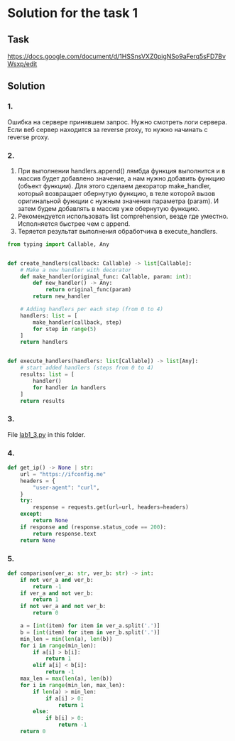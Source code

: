 # Solution for the task 1

## Task

https://docs.google.com/document/d/1HSSnsVXZ0pigNSo9aFerq5sFD7BvWsxp/edit

## Solution

### 1.
Ошибка на сервере принявшем запрос. Нужно смотреть логи сервера.
Если веб сервер находится за reverse proxy, то нужно начинать с reverse proxy.

### 2.

1. При выполнении handlers.append() лямбда функция выполнится и в массив будет 
добавлено значение, а нам нужно добавить функцию (объект функции).
Для этого сделаем декоратор make_handler, который возвращает обернутую функцию, 
в теле которой вызов оригинальной функции с нужным значения параметра (param).
И затем будем добавлять в массив уже обернутую функцию.
2. Рекомендуется использовать list comprehension, везде где уместно. Исполняется быстрее чем c append. 
3. Теряется результат выполнения обработчика в execute_handlers.

```python
from typing import Callable, Any


def create_handlers(callback: Callable) -> list[Callable]:
    # Make a new handler with decorator
    def make_handler(original_func: Callable, param: int):
        def new_handler() -> Any:
            return original_func(param)
        return new_handler

    # Adding handlers per each step (from 0 to 4)
    handlers: list = [
        make_handler(callback, step)
        for step in range(5)
    ]
    return handlers


def execute_handlers(handlers: list[Callable]) -> list[Any]:
    # start added handlers (steps from 0 to 4)
    results: list = [
        handler()
        for handler in handlers
    ]
    return results
```

### 3.

File [lab1_3.py](lab1_3.py) in this folder.

### 4.

```python
def get_ip() -> None | str:
    url = "https://ifconfig.me"
    headers = {
        "user-agent": "curl",
    }
    try:
        response = requests.get(url=url, headers=headers)
    except:
        return None
    if response and (response.status_code == 200):
        return response.text
    return None
```

### 5.

```python
def comparison(ver_a: str, ver_b: str) -> int:
    if not ver_a and ver_b:
        return -1
    if ver_a and not ver_b:
        return 1
    if not ver_a and not ver_b:
        return 0

    a = [int(item) for item in ver_a.split('.')]
    b = [int(item) for item in ver_b.split('.')]
    min_len = min(len(a), len(b))
    for i in range(min_len):  
        if a[i] > b[i]:
            return 1
        elif a[i] < b[i]:
            return -1
    max_len = max(len(a), len(b))
    for i in range(min_len, max_len):
        if len(a) > min_len:
            if a[i] > 0:
                return 1
        else:
            if b[i] > 0:
                return -1
    return 0
```